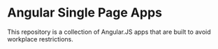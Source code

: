 # Angular Single Page Apps

This repository is a collection of Angular.JS apps that are built to avoid workplace restrictions.